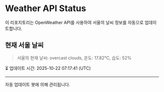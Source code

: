 
# Weather API Status

이 리포지토리는 OpenWeather API를 사용하여 서울의 날씨 정보를 자동으로 업데이트합니다.

## 현재 서울 날씨
> 서울의 현재 날씨: overcast clouds, 온도: 17.82°C, 습도: 52%

⏳ 업데이트 시간: 2025-10-22 07:17:41 (UTC)

---
자동 업데이트 봇에 의해 관리됩니다.
